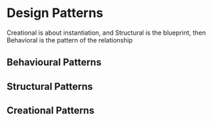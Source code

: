 <h1>Design Patterns</h1>
<p>Creational is about instantiation, and Structural is the blueprint, then Behavioral is the pattern of the relationship </p>
<h2>Behavioural Patterns</h2>
<h2>Structural Patterns</h2>
<h2>Creational Patterns</h2>